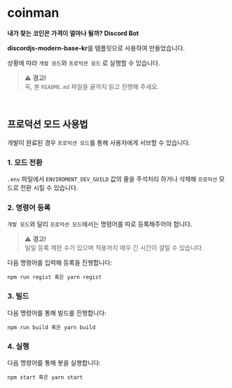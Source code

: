 # coinman
**내가 찾는 코인은 가격이 얼마나 될까? Discord Bot**

**discordjs-modern-base-kr**를 템플릿으로 사용하여 만들었습니다.

상황에 따라 `개발 모드`와 `프로덕션 모드` 로 실행할 수 있습니다.

> :warning: **경고!**\
> 꼭, 본 `README.md` 파일을 끝까지 읽고 진행해 주세요.

<br />

## 프로덕션 모드 사용법
개발이 완료된 경우 `프로덕션 모드`를 통해 사용자에게 서브할 수 있습니다.

### 1. 모드 전환
`.env` 파일에서 `ENVIROMENT_DEV_GUILD` 값의 줄을 주석처리 하거나 삭제해 `프로덕션` 모드로 전환 시킬 수 있습니다.

### 2. 명령어 등록
`개발 모드`와 달리 `프로덕션 모드`에서는 명령어를 따로 등록해주어야 합니다.

> :warning: **경고!**\
> 일일 등록 제한 수가 있으며 적용까지 매우 긴 시간이 걸릴 수 있습니다.

다음 명령어를 입력해 등록을 진행합니다:
```
npm run regist 혹은 yarn regist
```

### 3. 빌드
다음 명령어를 통해 빌드를 진행합니다:
```
npm run build 혹은 yarn build
```

### 4. 실행
다음 명령어를 통해 봇을 실행합니다:
```
npm start 혹은 yarn start
```

